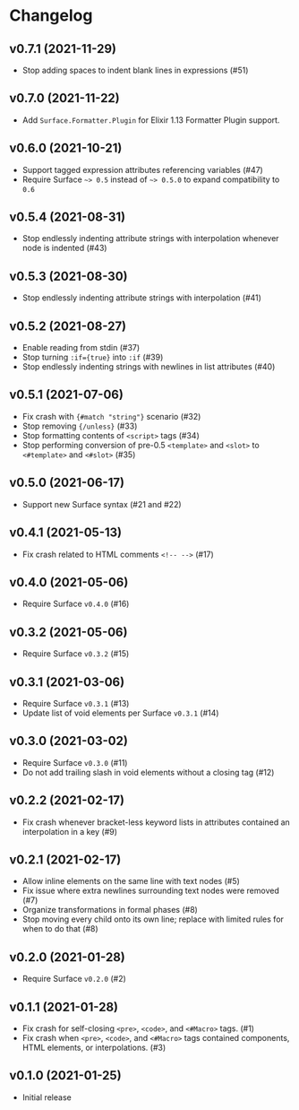 # Changelog

## v0.7.1 (2021-11-29)

  * Stop adding spaces to indent blank lines in expressions (#51)

## v0.7.0 (2021-11-22)

  * Add `Surface.Formatter.Plugin` for Elixir 1.13 Formatter Plugin support.

## v0.6.0 (2021-10-21)

  * Support tagged expression attributes referencing variables (#47)
  * Require Surface `~> 0.5` instead of `~> 0.5.0` to expand compatibility to `0.6`

## v0.5.4 (2021-08-31)

  * Stop endlessly indenting attribute strings with interpolation whenever node is indented (#43)

## v0.5.3 (2021-08-30)

  * Stop endlessly indenting attribute strings with interpolation (#41)

## v0.5.2 (2021-08-27)

  * Enable reading from stdin (#37)
  * Stop turning `:if={true}` into `:if` (#39)
  * Stop endlessly indenting strings with newlines in list attributes (#40)

## v0.5.1 (2021-07-06)

  * Fix crash with `{#match "string"}` scenario (#32)
  * Stop removing `{/unless}` (#33)
  * Stop formatting contents of `<script>` tags (#34)
  * Stop performing conversion of pre-0.5 `<template>` and `<slot>` to `<#template>` and `<#slot>` (#35)

## v0.5.0 (2021-06-17)

  * Support new Surface syntax (#21 and #22)

## v0.4.1 (2021-05-13)

  * Fix crash related to HTML comments `<!-- -->` (#17)

## v0.4.0 (2021-05-06)

  * Require Surface `v0.4.0` (#16)

## v0.3.2 (2021-05-06)

  * Require Surface `v0.3.2` (#15)

## v0.3.1 (2021-03-06)

  * Require Surface `v0.3.1` (#13)
  * Update list of void elements per Surface `v0.3.1` (#14)

## v0.3.0 (2021-03-02)

  * Require Surface `v0.3.0` (#11)
  * Do not add trailing slash in void elements without a closing tag (#12)

## v0.2.2 (2021-02-17)

  * Fix crash whenever bracket-less keyword lists in attributes contained an interpolation in a key (#9)

## v0.2.1 (2021-02-17)

  * Allow inline elements on the same line with text nodes (#5)
  * Fix issue where extra newlines surrounding text nodes were removed (#7)
  * Organize transformations in formal phases (#8)
  * Stop moving every child onto its own line; replace with limited rules for when to do that (#8)

## v0.2.0 (2021-01-28)

  * Require Surface `v0.2.0` (#2)

## v0.1.1 (2021-01-28)

  * Fix crash for self-closing `<pre>`, `<code>`, and `<#Macro>` tags. (#1)
  * Fix crash when `<pre>`, `<code>`, and `<#Macro>` tags contained components, HTML elements, or interpolations. (#3)

## v0.1.0 (2021-01-25)

  * Initial release
